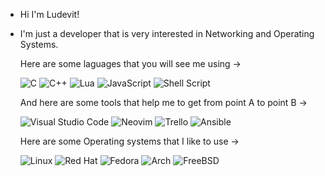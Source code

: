  - Hi I'm Ludevit!
 - I'm just a developer that is very interested in Networking and Operating Systems.

   Here are some laguages that you will see me using ->

   ![C](https://img.shields.io/badge/c-%2300599C.svg?style=for-the-badge&logo=c&logoColor=white)
   ![C++](https://img.shields.io/badge/c++-%2300599C.svg?style=for-the-badge&logo=c%2B%2B&logoColor=white)
   ![Lua](https://img.shields.io/badge/lua-%232C2D72.svg?style=for-the-badge&logo=lua&logoColor=white)
   ![JavaScript](https://img.shields.io/badge/javascript-%23323330.svg?style=for-the-badge&logo=javascript&logoColor=%23F7DF1E)
   ![Shell Script](https://img.shields.io/badge/shell_script-%23121011.svg?style=for-the-badge&logo=gnu-bash&logoColor=white)

   And here are some tools that help me to get from point A to point B ->

   ![Visual Studio Code](https://img.shields.io/badge/Visual%20Studio%20Code-0078d7.svg?style=for-the-badge&logo=visual-studio-code&logoColor=white)
   ![Neovim](https://img.shields.io/badge/NeoVim-%2357A143.svg?&style=for-the-badge&logo=neovim&logoColor=white)
   ![Trello](https://img.shields.io/badge/Trello-%23026AA7.svg?style=for-the-badge&logo=Trello&logoColor=white)
   ![Ansible](https://img.shields.io/badge/ansible-%231A1918.svg?style=for-the-badge&logo=ansible&logoColor=white)

   Here are some Operating systems that I like to use ->

   ![Linux](https://img.shields.io/badge/Linux-FCC624?style=for-the-badge&logo=linux&logoColor=black)
   ![Red Hat](https://img.shields.io/badge/Red%20Hat-EE0000?style=for-the-badge&logo=redhat&logoColor=white)
   ![Fedora](https://img.shields.io/badge/Fedora-294172?style=for-the-badge&logo=fedora&logoColor=white)
   ![Arch](https://img.shields.io/badge/Arch%20Linux-1793D1?logo=arch-linux&logoColor=fff&style=for-the-badge)
   ![FreeBSD](https://img.shields.io/badge/-FreeBSD-%23870000?style=for-the-badge&logo=freebsd&logoColor=white)
